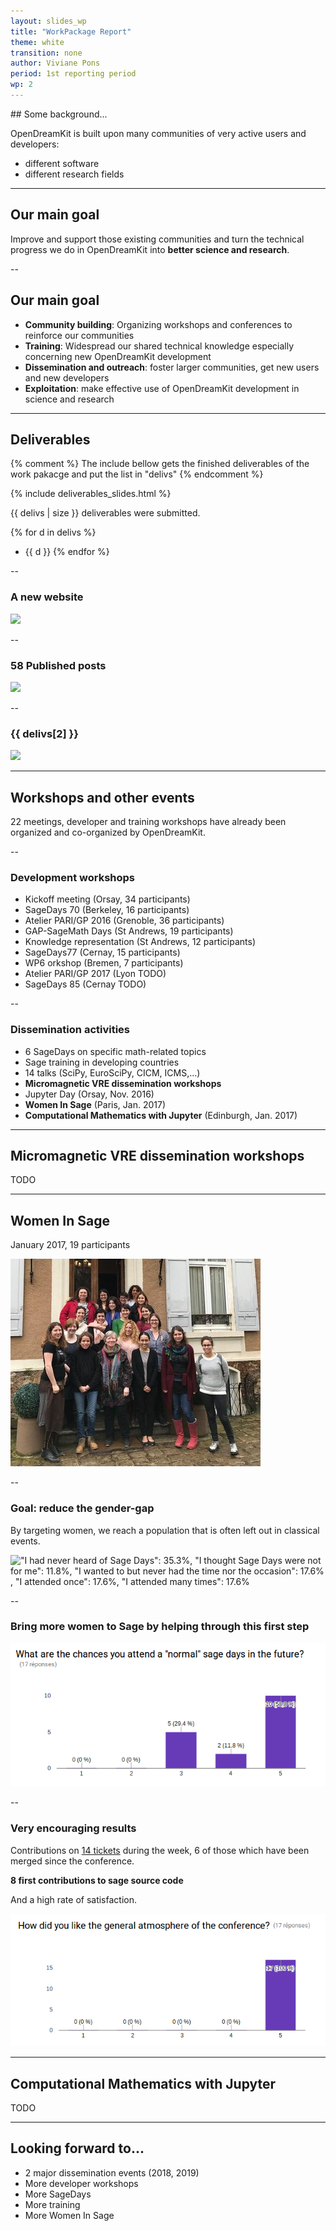 ```yaml
---
layout: slides_wp
title: "WorkPackage Report"
theme: white
transition: none
author: Viviane Pons
period: 1st reporting period
wp: 2
---
```


<section data-markdown data-separator="^---\n" data-separator-vertical="^--\n">
## Some background...

OpenDreamKit is built upon many communities of very active users and developers:

- different software 
- different research fields

---
## Our main goal

Improve and support those existing communities and turn the technical progress we do in OpenDreamKit into
**better science and research**.

--
## Our main goal

- **Community building**: Organizing workshops and conferences to reinforce our communities
- **Training**: Widespread our shared technical knowledge especially concerning new OpenDreamKit development
- **Dissemination and outreach**: foster larger communities, get new users and new developers
- **Exploitation**: make effective use of OpenDreamKit development in science and research 


---
## Deliverables

{% comment %}
The include bellow gets the finished deliverables of the work pakacge and put the list in "delivs"
{% endcomment %}

{% include deliverables_slides.html %}

{{ delivs | size }} deliverables were submitted.

{% for d in delivs %}
- {{ d }}
{% endfor %}

--
### A new website

![](../site_screenshot.png)

--
### 58 Published posts

![](../site_tags.png)

--
### {{ delivs[2] }}

![](../emerging_technologies.png)

---
## Workshops and other events

22 meetings, developer and training workshops
have already been organized and co-organized by OpenDreamKit.

--
### Development workshops

 - Kickoff meeting (Orsay, 34 participants)
 - SageDays 70 (Berkeley, 16 participants)
 - Atelier PARI/GP 2016 (Grenoble, 36 participants)
 - GAP-SageMath Days (St Andrews, 19 participants)
 - Knowledge representation (St Andrews, 12 participants)
 - SageDays77 (Cernay, 15 participants)
 - WP6 orkshop (Bremen, 7 participants)
 - Atelier PARI/GP 2017 (Lyon TODO)
 - SageDays 85 (Cernay TODO)

--
### Dissemination activities

 - 6 SageDays on specific math-related topics
 - Sage training in developing countries
 - 14 talks (SciPy, EuroSciPy, CICM, ICMS,...)
 - **Micromagnetic VRE dissemination workshops** 
 - Jupyter Day (Orsay, Nov. 2016)
 - **Women In Sage** (Paris, Jan. 2017)
 - **Computational Mathematics with Jupyter** (Edinburgh, Jan. 2017)

---
## Micromagnetic VRE dissemination workshops

TODO


---
## Women In Sage

January 2017, 19 participants

![](/public/images/womenInSage/group_photo_small.jpg)

--
### Goal: reduce the gender-gap

By targeting women, we reach a population that is often left out in classical events.

!["I had never heard of Sage Days": 35.3%, "I thought Sage Days were not for me": 11.8%, "I wanted to but never had the time nor the occasion": 17.6% , 
"I attended once": 17.6%, "I attended many times": 17.6%](/public/images/womenInSage/sage-days-attendance.png)


--
### Bring more women to Sage by helping through this first step

![What are the chances you attend a "normal" sage days in the future? 1:0 people, 2: 0 people, 3: 5 people, 4: 2 people, 5: 10 people](/public/images/womenInSage/future_sage_days.png)

--
### Very encouraging results

Contributions on [14 tickets](https://trac.sagemath.org/search?q=days82) during the week, 
6 of those which have been merged since the conference. 

**8 first contributions to sage source code**

And a high rate of satisfaction.

![How did you like the general atmosphere of the conference? 1:0 people, 2: 0 people, 3: 0 people, 4: 0 people, 5: 17 people](/public/images/womenInSage/atmosphere.png)



---
##  Computational Mathematics with Jupyter

TODO

---
## Looking forward to...

- 2 major dissemination events (2018, 2019)
- More developer workshops 
- More SageDays
- More training
- More Women In Sage


</section>


